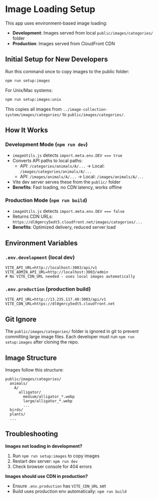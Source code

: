 # Image Loading Setup

This app uses environment-based image loading:
- **Development**: Images served from local `public/images/categories/` folder
- **Production**: Images served from CloudFront CDN

## Initial Setup for New Developers

Run this command once to copy images to the public folder:

```bash
npm run setup:images
```

For Unix/Mac systems:
```bash
npm run setup:images:unix
```

This copies all images from `../image-collection-system/images/categories/` to `public/images/categories/`.

## How It Works

### Development Mode (`npm run dev`)
- `imageUtils.js` detects `import.meta.env.DEV === true`
- Converts API paths to local paths:
  - API: `/categories/animals/A/...` → Local: `/images/categories/animals/A/...`
  - API: `/images/animals/A/...` → Local: `/images/animals/A/...`
- Vite dev server serves these from the `public/` folder
- **Benefits**: Fast loading, no CDN latency, works offline

### Production Mode (`npm run build`)
- `imageUtils.js` detects `import.meta.env.DEV === false`
- Returns CDN URLs: `https://dl0gmrcy5edt5.cloudfront.net/images/categories/...`
- **Benefits**: Optimized delivery, reduced server load

## Environment Variables

### `.env.development` (local dev)
```
VITE_API_URL=http://localhost:3003/api/v1
VITE_ADMIN_API_URL=http://localhost:3003/admin
# No VITE_CDN_URL needed - uses local images automatically
```

### `.env.production` (production build)
```
VITE_API_URL=http://13.235.117.48:3003/api/v1
VITE_CDN_URL=https://dl0gmrcy5edt5.cloudfront.net
```

## Git Ignore

The `public/images/categories/` folder is ignored in git to prevent committing large image files. Each developer must run `npm run setup:images` after cloning the repo.

## Image Structure

Images follow this structure:
```
public/images/categories/
  animals/
    A/
      alligator/
        medium/alligator_*.webp
        large/alligator_*.webp
        ...
  birds/
  plants/
  ...
```

## Troubleshooting

**Images not loading in development?**
1. Run `npm run setup:images` to copy images
2. Restart dev server: `npm run dev`
3. Check browser console for 404 errors

**Images should use CDN in production?**
- Ensure `.env.production` has `VITE_CDN_URL` set
- Build uses production env automatically: `npm run build`
